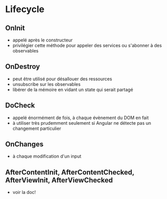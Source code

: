 # Lifecycle

## OnInit
* appelé après le constructeur
* privilégier cette méthode pour appeler des services ou s'abonner à des observables

## OnDestroy
* peut être utilisé pour désallouer des ressources
* unsubscribe sur les observables
* libérer de la mémoire en vidant un state qui serait partagé

## DoCheck
* appelé énormément de fois, à chaque évènement du DOM en fait
* à utiliser très prudemment seulement si Angular ne détecte pas un changement particulier

## OnChanges
* à chaque modification d'un input

## AfterContentInit, AfterContentChecked, AfterViewInit, AfterViewChecked
* voir la doc!